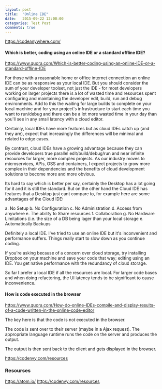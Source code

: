 ```yaml
---
layout: post
title:  "Online IDE"
date:   2015-09-22 12:00:00
categories: Test Post
comments: true
---
```



https://codeanywhere.com/

#### Which is better, coding using an online IDE or a standard offline IDE?


https://www.quora.com/Which-is-better-coding-using-an-online-IDE-or-a-standard-offline-IDE

For those with a reasonable home or office internet connection an online IDE can be as responsive as your local IDE.  But you should consider the sum of your developer toolset, not just the IDE - for most developers working on larger projects there is a lot of wasted time and resources spent configuring and maintaining the developer edit, build, run and debug environments.  Add to this the waiting for large builds to complete on your local machine and for your project's infrastructure to start each time you want to run/debug and there can be a lot more wasted time in your day than you'll see in any small latency with a cloud editor.

Certainly, local IDEs have more features but as cloud IDEs catch up (and they are), expect that increasingly the differences will be minimal and related to edge cases.

By contrast, cloud IDEs have a growing advantage because they can provide developers true parallel edit/build/debug/run and near infinite resources for larger, more complex projects.  As our industry moves to microservices, APIs, OSS and containers, I expect projects to grow more complex in their dependencies and the benefits of cloud development solutions to become more and more obvious.



Its hard to say which is better per say, certainly the Desktop has a lot going for it and it is still the standard. But on the other hand the Cloud IDE has features that a Desktop just cant compare to, for example here are some advantages of the Cloud IDE:

   a. No Setup
   b. No Configuration
   c. No Administration
   d. Access from anywhere
   e. The ability to Share resources
   f. Collaboration
   g. No Hardware Limitations (i.e. the size of a DB being lager than your local storage
  e. Automatically Backups


Definitely a local IDE. I've tried to use an online IDE but it's inconvenient and performance suffers. Things really start to slow down as you continue coding.

If you're asking because of a concern over  cloud storage, try installing Dropbox on your machine and save your code that way; editing using an IDE. You get native performance with the redundancy of cloud storage.

So far I prefer a local IDE if all the resources are local. For larger code bases and when doing refactoring, the UI latency tends to be significant to cause inconvenience.


#### How is code executed in the browser

https://www.quora.com/How-do-online-IDEs-compile-and-display-results-of-a-code-written-in-the-online-code-editor

The key here is that the code is not executed in the browser.

The code is sent over to their server (maybe in a Ajax request). The appropriate language runtime runs the code on the server and produces the output.

The output is then sent back to the client and gets displayed in the browser.


https://codenvy.com/resources

### Resourses

https://atom.io/
https://codenvy.com/resources
